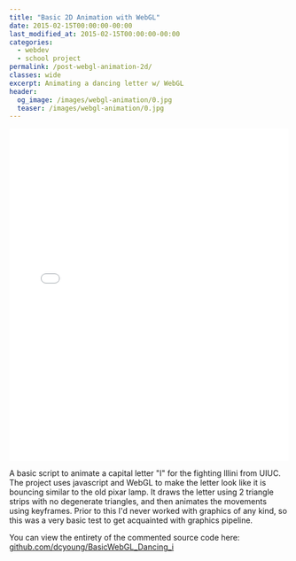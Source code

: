 ```yaml
---
title: "Basic 2D Animation with WebGL"
date: 2015-02-15T00:00:00-00:00
last_modified_at: 2015-02-15T00:00:00-00:00
categories:
  - webdev
  - school project
permalink: /post-webgl-animation-2d/
classes: wide
excerpt: Animating a dancing letter w/ WebGL
header:
  og_image: /images/webgl-animation/0.jpg
  teaser: /images/webgl-animation/0.jpg
---
```


<iframe src="/images/webgl-animation/embed.html" height="600px" width="100%" style="border:none;"></iframe>

A basic script to animate a capital letter "I" for the fighting Illini from UIUC. The project uses javascript and WebGL to make the letter look like it is bouncing similar to the old pixar lamp. It draws the letter using 2 triangle strips with no degenerate triangles, and then animates the movements using keyframes. Prior to this I'd never worked with graphics of any kind, so this was a very basic test to get acquainted with graphics pipeline.

You can view the entirety of the commented source code here: [github.com/dcyoung/BasicWebGL_Dancing_i](https://github.com/dcyoung/BasicWebGL_Dancing_i)
